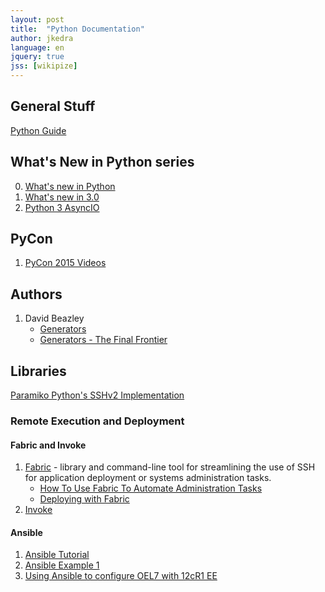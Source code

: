 ```yaml
---
layout: post
title:  "Python Documentation"
author: jkedra
language: en
jquery: true
jss: [wikipize]
---
```


## General Stuff

[Python Guide](https://docs.python-guide.org)

## What's New in Python series

0. [What's new in Python](https://docs.python.org/3/whatsnew/index.html)
1. [What's new in 3.0](https://docs.python.org/3.3/whatsnew/3.0.html)
2. [Python 3 AsyncIO](https://pymotw.com/3/asyncio/)

## PyCon
1. [PyCon 2015 Videos](https://www.youtube.com/channel/UCgxzjK6GuOHVKR_08TT4hJQ)

## Authors
1. David Beazley
    * [Generators](http://www.dabeaz.com/generators/)
    * [Generators - The Final Frontier](http://pyvideo.org/pycon-us-2014/generators-the-final-frontier.html)

## Libraries

[Paramiko Python's SSHv2 Implementation](http://www.paramiko.org/)

### Remote Execution and Deployment

#### Fabric and Invoke

1. [Fabric](http://www.fabfile.org/) - library and command-line tool for
   streamlining the use of SSH for application deployment or systems
   administration tasks.
    * [How To Use Fabric To Automate Administration Tasks][1]
    * [Deploying with Fabric][2]
2. [Invoke](http://www.pyinvoke.org/)

#### Ansible

1. [Ansible Tutorial](https://serversforhackers.com/an-ansible-tutorial)
2. [Ansible Example 1][3]
3. [Using Ansible to configure OEL7 with 12cR1 EE][4]


[1]: https://www.digitalocean.com/community/tutorials/how-to-use-fabric-to-automate-administration-tasks-and-deployments
[2]: https://serversforhackers.com/video/deploying-with-fabric
[3]: https://fritshoogland.wordpress.com/2014/09/14/using-ansible-for-executing-oracle-dba-tasks/
[4]: http://www.nodalpoint.com/devops-ansible-oracle-database-oraclelinux-7-vagrant/
